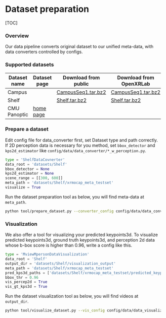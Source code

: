 # Dataset preparation

[TOC]

### Overview

Our data pipeline converts original dataset to our unified meta-data, with data converters controlled by configs.

### Supported datasets

| Dataset name | Dataset page                                      | Download from public                                         | Download from OpenXRLab                                      |
| ------------ | ------------------------------------------------- | ------------------------------------------------------------ | ------------------------------------------------------------ |
| Campus       |                                                   | [CampusSeq1.tar.bz2](https://www.campar.in.tum.de/public_datasets/2014_cvpr_belagiannis/CampusSeq1.tar.bz2) | [CampusSeq1.tar.bz2](http://10.4.11.59:18080/resources/XRlab/dataset/CampusSeq1.tar.bz2) |
| Shelf        |                                                   | [Shelf.tar.bz2](https://www.campar.in.tum.de/public_datasets/2014_cvpr_belagiannis/Shelf.tar.bz2) | [Shelf.tar.bz2](http://10.4.11.59:18080/resources/XRlab/dataset/Shelf.tar.bz2) |
| CMU Panoptic | [home page](http://domedb.perception.cs.cmu.edu/) |                                                              |                                                              |

### Prepare a dataset

Edit config file for data_converter first, set Dataset type and path correctly. If 2D perception data is necessary for you method, set `bbox_detector` and `kps2d_estimator` like `config/data/data_converter/*_w_perception.py`.

```python
type = 'ShelfDataCovnerter'
data_root = 'datasets/Shelf'
bbox_detector = None
kps2d_estimator = None
scene_range = [[300, 600]]
meta_path = 'datasets/Shelf/xrmocap_meta_testset'
visualize = True
```

Run the dataset preparation tool as below, you will find meta-data at `meta_path`.

```bash
python tool/prepare_dataset.py --converter_config config/data/data_converter/campus_data_converter_testset.py
```

### Visualization

We also offer a tool for visualizing your predicted keypoints3d. To visualize predicted keypoints3d, ground truth keypoints3d, and perception 2d data whose b-box score is higher than 0.96, write a config like this.

```python
type = 'MviewMpersonDataVisualization'
data_root = 'Shelf'
output_dir = 'datasets/Shelf/visualization_output'
meta_path = 'datasets/Shelf/xrmocap_meta_testset'
pred_kps3d_paths = ['datasets/Shelf/xrmocap_meta_testset/predicted_keypoints3d.npz']
bbox_thr = 0.96
vis_percep2d = True
vis_gt_kps3d = True
```

Run the dataset visualization tool as below, you will find videos at `output_dir`.

```bash
python tool/visualize_dataset.py --vis_config config/data/data_visualization/shelf_data_visualization_testset.py
```
